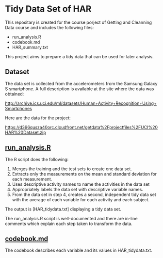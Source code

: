 Tidy Data Set of HAR
====================

This repositary is created for the course porject of Getting and Cleanning Data course and includes the following files:
- run_analysis.R
- codebook.md
- HAR_summary.txt

This project aims to prepare a tidy data that can be used for later analysis.

## Dataset 

The data set is collected from the accelerometers from the Samsung Galaxy S smartphone. A full description is available at the site where the data was obtained: 

http://archive.ics.uci.edu/ml/datasets/Human+Activity+Recognition+Using+Smartphones 

Here are the data for the project: 

https://d396qusza40orc.cloudfront.net/getdata%2Fprojectfiles%2FUCI%20HAR%20Dataset.zip 

## [run_analysis.R](https://github.com/jlprog/GettingCleaningData/blob/master/run_analysis.R)

The R script does the following:
1. Merges the training and the test sets to create one data set.
2. Extracts only the measurements on the mean and standard deviation for each measurement. 
3. Uses descriptive activity names to name the activities in the data set
4. Appropriately labels the data set with descriptive variable names. 
5. From the data set in step 4, creates a second, independent tidy data set with the average of each variable for each activity and each subject.

The output is [HAR_tidydata.txt] displaying a tidy data set. 

The run_analysis.R script is well-documented and there are in-line comments which explain each step taken to transform the data.

## [codebook.md](https://github.com/jlprog/GettingCleaningData/blob/master/codebook.md)

The codebook describes each variable and its values in HAR_tidydata.txt.  
